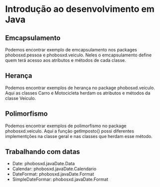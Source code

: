 # Introdução ao desenvolvimento em Java

## Emcapsulamento

Podemos encontrar exemplo de emcapsulamento nos packages phobosxd.pessoa e phobosxd.veiculo. Neles o emcapsulamento define quem terá acesso aos atributos e métodos de cada classe.

## Herança

Podemos encontrar exemplos de herança no package phobosxd.veiculo. Aqui as classes Carro e Motocicleta herdam os atributos e métodos da classe Veiculo.

## Polimorfismo

Podemos encontrar exemplos de polimorfismo no package phobosxd.veiculo. Aqui a função getImposto() possi diferentes implementções na classe geral e nas classes que herdam esse método.

## Trabalhando com datas

 - Date: phobosxd.javaDate.Data
 - Calendar: phobosxd.javaDate.Calendario
 - DateFormat: phobosxd.javaDate.Format
 - SimpleDateFormar: phobosxd.javaDate.Format
